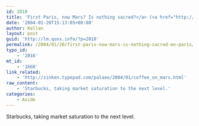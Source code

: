 ```yaml
---
id: 2018
title: 'First Paris, now Mars? Is nothing sacred?</a> (<a href="http://blork.typepad.com/blorkblog/2002/04/manifest_destin.html">en paris'
date: '2004-01-20T15:13:05+00:00'
author: Kellan
layout: post
guid: 'http://lm.quxx.info/?p=2018'
permalink: /2004/01/20/first-paris-now-mars-is-nothing-sacred-en-paris/
typo_id:
    - '2016'
mt_id:
    - '1660'
link_related:
    - 'http://zinken.typepad.com/palaeo/2004/01/coffee_on_mars.html'
raw_content:
    - 'Starbucks, taking market saturation to the next level.'
categories:
    - Aside
---
```


Starbucks, taking market saturation to the next level.